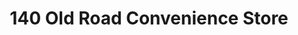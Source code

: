 ---
title: "140 Old Road Convenience Store"
url: /clacton-on-sea/140-old-road-convenience-store/
shop: convenience
---